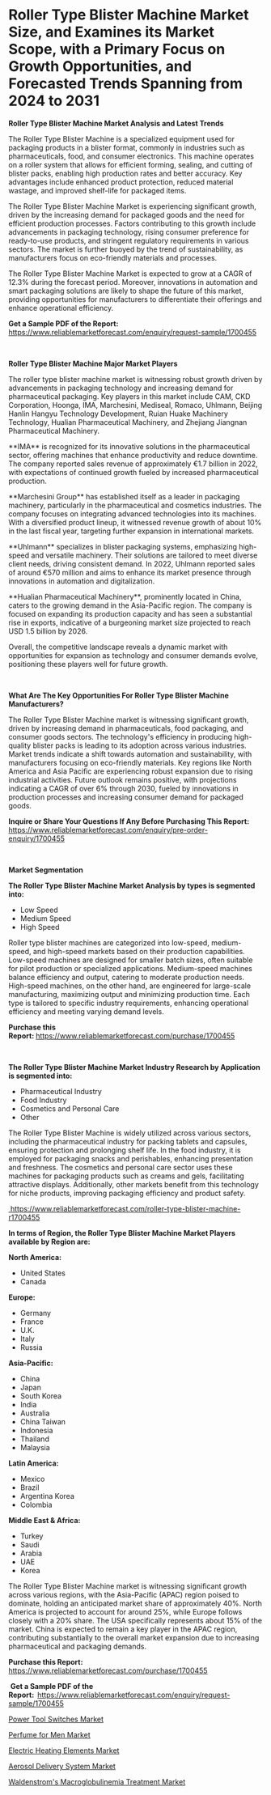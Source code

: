 <p><h1>Roller Type Blister Machine Market Size, and Examines its Market Scope, with a Primary Focus on Growth Opportunities, and Forecasted Trends Spanning from 2024 to 2031</h1></p><p><strong>Roller Type Blister Machine Market Analysis and Latest Trends</strong></p>
<p><p>The Roller Type Blister Machine is a specialized equipment used for packaging products in a blister format, commonly in industries such as pharmaceuticals, food, and consumer electronics. This machine operates on a roller system that allows for efficient forming, sealing, and cutting of blister packs, enabling high production rates and better accuracy. Key advantages include enhanced product protection, reduced material wastage, and improved shelf-life for packaged items.</p><p>The Roller Type Blister Machine Market is experiencing significant growth, driven by the increasing demand for packaged goods and the need for efficient production processes. Factors contributing to this growth include advancements in packaging technology, rising consumer preference for ready-to-use products, and stringent regulatory requirements in various sectors. The market is further buoyed by the trend of sustainability, as manufacturers focus on eco-friendly materials and processes.</p><p>The Roller Type Blister Machine Market is expected to grow at a CAGR of 12.3% during the forecast period. Moreover, innovations in automation and smart packaging solutions are likely to shape the future of this market, providing opportunities for manufacturers to differentiate their offerings and enhance operational efficiency.</p></p>
<p><strong>Get a Sample PDF of the Report:&nbsp;</strong> <a href="https://www.reliablemarketforecast.com/enquiry/request-sample/1700455?utm_campaign=121&utm_medium=2&utm_source=Github&utm_content=ia&utm_term=21102024&utm_id=roller-type-blister-machine">https://www.reliablemarketforecast.com/enquiry/request-sample/1700455</a></p>
<p>&nbsp;</p>
<p><strong>Roller Type Blister Machine Major Market Players</strong></p>
<p><p>The roller type blister machine market is witnessing robust growth driven by advancements in packaging technology and increasing demand for pharmaceutical packaging. Key players in this market include CAM, CKD Corporation, Hoonga, IMA, Marchesini, Mediseal, Romaco, Uhlmann, Beijing Hanlin Hangyu Technology Development, Ruian Huake Machinery Technology, Hualian Pharmaceutical Machinery, and Zhejiang Jiangnan Pharmaceutical Machinery.</p><p>**IMA** is recognized for its innovative solutions in the pharmaceutical sector, offering machines that enhance productivity and reduce downtime. The company reported sales revenue of approximately €1.7 billion in 2022, with expectations of continued growth fueled by increased pharmaceutical production.</p><p>**Marchesini Group** has established itself as a leader in packaging machinery, particularly in the pharmaceutical and cosmetics industries. The company focuses on integrating advanced technologies into its machines. With a diversified product lineup, it witnessed revenue growth of about 10% in the last fiscal year, targeting further expansion in international markets.</p><p>**Uhlmann** specializes in blister packaging systems, emphasizing high-speed and versatile machinery. Their solutions are tailored to meet diverse client needs, driving consistent demand. In 2022, Uhlmann reported sales of around €570 million and aims to enhance its market presence through innovations in automation and digitalization.</p><p>**Hualian Pharmaceutical Machinery**, prominently located in China, caters to the growing demand in the Asia-Pacific region. The company is focused on expanding its production capacity and has seen a substantial rise in exports, indicative of a burgeoning market size projected to reach USD 1.5 billion by 2026.</p><p>Overall, the competitive landscape reveals a dynamic market with opportunities for expansion as technology and consumer demands evolve, positioning these players well for future growth.</p></p>
<p>&nbsp;</p>
<p><strong>What Are The Key Opportunities For Roller Type Blister Machine Manufacturers?</strong></p>
<p><p>The Roller Type Blister Machine market is witnessing significant growth, driven by increasing demand in pharmaceuticals, food packaging, and consumer goods sectors. The technology's efficiency in producing high-quality blister packs is leading to its adoption across various industries. Market trends indicate a shift towards automation and sustainability, with manufacturers focusing on eco-friendly materials. Key regions like North America and Asia Pacific are experiencing robust expansion due to rising industrial activities. Future outlook remains positive, with projections indicating a CAGR of over 6% through 2030, fueled by innovations in production processes and increasing consumer demand for packaged goods.</p></p>
<p><strong>Inquire or Share Your Questions If Any Before Purchasing This Report:</strong> <a href="https://www.reliablemarketforecast.com/enquiry/pre-order-enquiry/1700455?utm_campaign=121&utm_medium=2&utm_source=Github&utm_content=ia&utm_term=21102024&utm_id=roller-type-blister-machine">https://www.reliablemarketforecast.com/enquiry/pre-order-enquiry/1700455</a></p>
<p>&nbsp;</p>
<p><strong>Market Segmentation</strong></p>
<p><strong>The Roller Type Blister Machine Market Analysis by types is segmented into:</strong></p>
<p><ul><li>Low Speed</li><li>Medium Speed</li><li>High Speed</li></ul></p>
<p><p>Roller type blister machines are categorized into low-speed, medium-speed, and high-speed markets based on their production capabilities. Low-speed machines are designed for smaller batch sizes, often suitable for pilot production or specialized applications. Medium-speed machines balance efficiency and output, catering to moderate production needs. High-speed machines, on the other hand, are engineered for large-scale manufacturing, maximizing output and minimizing production time. Each type is tailored to specific industry requirements, enhancing operational efficiency and meeting varying demand levels.</p></p>
<p><strong>Purchase this Report:&nbsp;</strong><a href="https://www.reliablemarketforecast.com/purchase/1700455?utm_campaign=121&utm_medium=2&utm_source=Github&utm_content=ia&utm_term=21102024&utm_id=roller-type-blister-machine">https://www.reliablemarketforecast.com/purchase/1700455</a></p>
<p>&nbsp;</p>
<p><strong>The Roller Type Blister Machine Market Industry Research by Application is segmented into:</strong></p>
<p><ul><li>Pharmaceutical Industry</li><li>Food Industry</li><li>Cosmetics and Personal Care</li><li>Other</li></ul></p>
<p><p>The Roller Type Blister Machine is widely utilized across various sectors, including the pharmaceutical industry for packing tablets and capsules, ensuring protection and prolonging shelf life. In the food industry, it is employed for packaging snacks and perishables, enhancing presentation and freshness. The cosmetics and personal care sector uses these machines for packaging products such as creams and gels, facilitating attractive displays. Additionally, other markets benefit from this technology for niche products, improving packaging efficiency and product safety.</p></p>
<p><a href="https://www.reliablemarketforecast.com/roller-type-blister-machine-r1700455?utm_campaign=121&utm_medium=2&utm_source=Github&utm_content=ia&utm_term=21102024&utm_id=roller-type-blister-machine">&nbsp;https://www.reliablemarketforecast.com/roller-type-blister-machine-r1700455</a></p>
<p><strong>In terms of Region, the Roller Type Blister Machine Market Players available by Region are:</strong></p>
<p>
    <p> <strong> North America: </strong>
        <ul>
            <li>United States</li>
            <li>Canada</li>
        </ul>
        </p> 
    <p> <strong> Europe: </strong>
        <ul>
            <li>Germany</li>
            <li>France</li>
            <li>U.K.</li>
            <li>Italy</li>
            <li>Russia</li>
        </ul>
        </p> 
    <p> <strong> Asia-Pacific: </strong>
        <ul>
            <li>China</li>
            <li>Japan</li>
            <li>South Korea</li>
            <li>India</li>
            <li>Australia</li>
            <li>China Taiwan</li>
            <li>Indonesia</li>
            <li>Thailand</li>
            <li>Malaysia</li>
        </ul>
        </p> 
    <p> <strong> Latin America: </strong>
        <ul>
            <li>Mexico</li>
            <li>Brazil</li>
            <li>Argentina Korea</li>
            <li>Colombia</li>
        </ul>
        </p> 
    <p> <strong> Middle East & Africa: </strong>
        <ul>
            <li>Turkey</li>
            <li>Saudi</li>
            <li>Arabia</li>
            <li>UAE</li>
            <li>Korea</li>
        </ul>
    </p>
    </p>
<p><p>The Roller Type Blister Machine market is witnessing significant growth across various regions, with the Asia-Pacific (APAC) region poised to dominate, holding an anticipated market share of approximately 40%. North America is projected to account for around 25%, while Europe follows closely with a 20% share. The USA specifically represents about 15% of the market. China is expected to remain a key player in the APAC region, contributing substantially to the overall market expansion due to increasing pharmaceutical and packaging demands.</p></p>
<p><strong>Purchase this Report: </strong><a href="https://www.reliablemarketforecast.com/purchase/1700455?utm_campaign=121&utm_medium=2&utm_source=Github&utm_content=ia&utm_term=21102024&utm_id=roller-type-blister-machine">https://www.reliablemarketforecast.com/purchase/1700455</a></p>
<p>&nbsp;<strong>Get a Sample PDF of the Report:&nbsp;&nbsp;</strong><a href="https://www.reliablemarketforecast.com/enquiry/request-sample/1700455?utm_campaign=121&utm_medium=2&utm_source=Github&utm_content=ia&utm_term=21102024&utm_id=roller-type-blister-machine">https://www.reliablemarketforecast.com/enquiry/request-sample/1700455</a></p>
<p><strong></strong></p>
<p><p><a href="https://issuu.com/reportprime-2/docs/power-tool-switches-market-size-203_cdc4b060694e94?utm_campaign=121&utm_medium=2&utm_source=Github&utm_content=ia&utm_term=21102024&utm_id=roller-type-blister-machine">Power Tool Switches Market</a></p><p><a href="https://github.com/melodyvssta/Market-Research-Report-List-1/blob/main/perfume-for-men-market.md?utm_campaign=121&utm_medium=2&utm_source=Github&utm_content=ia&utm_term=21102024&utm_id=roller-type-blister-machine">Perfume for Men Market</a></p><p><a href="https://issuu.com/reportprime-2/docs/electric-heating-elements-market-si_c54772a0b8efa5?utm_campaign=121&utm_medium=2&utm_source=Github&utm_content=ia&utm_term=21102024&utm_id=roller-type-blister-machine">Electric Heating Elements Market</a></p><p><a href="https://www.linkedin.com/pulse/insights-aerosol-delivery-system-market-players-size-geographical-n37wc?utm_campaign=121&utm_medium=2&utm_source=Github&utm_content=ia&utm_term=21102024&utm_id=roller-type-blister-machine">Aerosol Delivery System Market</a></p><p><a href="https://www.linkedin.com/pulse/waldenstroms-macroglobulinemia-treatment-spectrum-usage-patterns-r46ic?utm_campaign=121&utm_medium=2&utm_source=Github&utm_content=ia&utm_term=21102024&utm_id=roller-type-blister-machine">Waldenstrom's Macroglobulinemia Treatment Market</a></p></p>